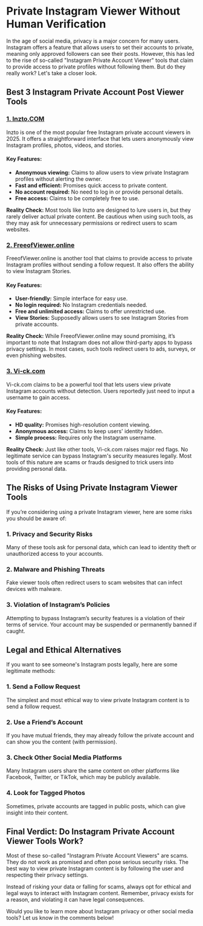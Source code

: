 # **Private Instagram Viewer Without Human Verification**

In the age of social media, privacy is a major concern for many users. Instagram offers a feature that allows users to set their accounts to private, meaning only approved followers can see their posts. However, this has led to the rise of so-called "Instagram Private Account Viewer" tools that claim to provide access to private profiles without following them. But do they really work? Let's take a closer look.

## **Best 3 Instagram Private Account Post Viewer Tools**

### **[1. Inzto.COM](https://inzto.com/)**

Inzto is one of the most popular free Instagram private account viewers in 2025. It offers a straightforward interface that lets users anonymously view Instagram profiles, photos, videos, and stories.

#### **Key Features:**
- **Anonymous viewing:** Claims to allow users to view private Instagram profiles without alerting the owner.
- **Fast and efficient:** Promises quick access to private content.
- **No account required:** No need to log in or provide personal details.
- **Free access:** Claims to be completely free to use.

**Reality Check:**
Most tools like Inzto are designed to lure users in, but they rarely deliver actual private content. Be cautious when using such tools, as they may ask for unnecessary permissions or redirect users to scam websites.

### **[2. FreeofViewer.online](https://freeofviewer.online/)**

FreeofViewer.online is another tool that claims to provide access to private Instagram profiles without sending a follow request. It also offers the ability to view Instagram Stories.

#### **Key Features:**
- **User-friendly:** Simple interface for easy use.
- **No login required:** No Instagram credentials needed.
- **Free and unlimited access:** Claims to offer unrestricted use.
- **View Stories:** Supposedly allows users to see Instagram Stories from private accounts.

**Reality Check:**
While FreeofViewer.online may sound promising, it’s important to note that Instagram does not allow third-party apps to bypass privacy settings. In most cases, such tools redirect users to ads, surveys, or even phishing websites.

### **[3. Vi-ck.com](https://www.vi-ck.com/)**

Vi-ck.com claims to be a powerful tool that lets users view private Instagram accounts without detection. Users reportedly just need to input a username to gain access.

#### **Key Features:**
- **HD quality:** Promises high-resolution content viewing.
- **Anonymous access:** Claims to keep users' identity hidden.
- **Simple process:** Requires only the Instagram username.

**Reality Check:**
Just like other tools, Vi-ck.com raises major red flags. No legitimate service can bypass Instagram's security measures legally. Most tools of this nature are scams or frauds designed to trick users into providing personal data.

## **The Risks of Using Private Instagram Viewer Tools**
If you’re considering using a private Instagram viewer, here are some risks you should be aware of:

### **1. Privacy and Security Risks**
Many of these tools ask for personal data, which can lead to identity theft or unauthorized access to your accounts.

### **2. Malware and Phishing Threats**
Fake viewer tools often redirect users to scam websites that can infect devices with malware.

### **3. Violation of Instagram’s Policies**
Attempting to bypass Instagram’s security features is a violation of their terms of service. Your account may be suspended or permanently banned if caught.

## **Legal and Ethical Alternatives**
If you want to see someone's Instagram posts legally, here are some legitimate methods:

### **1. Send a Follow Request**
The simplest and most ethical way to view private Instagram content is to send a follow request.

### **2. Use a Friend’s Account**
If you have mutual friends, they may already follow the private account and can show you the content (with permission).

### **3. Check Other Social Media Platforms**
Many Instagram users share the same content on other platforms like Facebook, Twitter, or TikTok, which may be publicly available.

### **4. Look for Tagged Photos**
Sometimes, private accounts are tagged in public posts, which can give insight into their content.

## **Final Verdict: Do Instagram Private Account Viewer Tools Work?**
Most of these so-called "Instagram Private Account Viewers" are scams. They do not work as promised and often pose serious security risks. The best way to view private Instagram content is by following the user and respecting their privacy settings.

Instead of risking your data or falling for scams, always opt for ethical and legal ways to interact with Instagram content. Remember, privacy exists for a reason, and violating it can have legal consequences.

Would you like to learn more about Instagram privacy or other social media tools? Let us know in the comments below!

